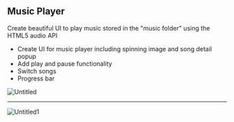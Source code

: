 ## Music Player

Create beautiful UI to play music stored in the "music folder" using the HTML5 audio API
- Create UI for music player including spinning image and song detail popup
- Add play and pause functionality
- Switch songs
- Progress bar

![Untitled](https://user-images.githubusercontent.com/20695270/206761267-c0a5b9e5-1487-4bff-8cd7-b86e2e19fc5a.png)

<hr>

![Untitled1](https://user-images.githubusercontent.com/20695270/206761276-359b0625-f439-4bad-8f7d-ee57ed406813.png)
